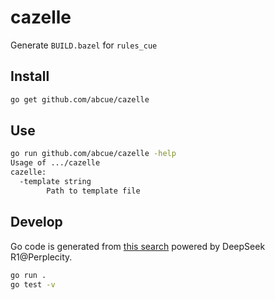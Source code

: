 # cazelle

Generate `BUILD.bazel` for `rules_cue`

## Install

```sh
go get github.com/abcue/cazelle
```

## Use

```sh
go run github.com/abcue/cazelle -help
Usage of .../cazelle
cazelle:
  -template string
        Path to template file
```

## Develop

Go code is generated from [this search](https://www.perplexity.ai/search/get-all-imported-cuelang-packa-TnTtLs06Q5CM_bGpcfHMqA) powered by DeepSeek R1@Perplecity.

```sh
go run .
go test -v
```
